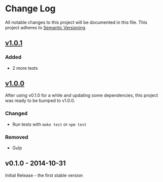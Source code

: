 # Change Log
All notable changes to this project will be documented in this file. This project adheres to [Semantic Versioning](http://semver.org/).

## [v1.0.1][1.0.1]
### Added
- 2 more tests

## [v1.0.0][1.0.0]
After using v0.1.0 for a while and updating some dependencies, this project was ready to be bumped to v1.0.0.
### Changed
- Run tests with `make test` or `npm test`

### Removed
- Gulp

## v0.1.0 - 2014-10-31
Initial Release - the first stable version

[1.0.1]: https://github.com/jamescostian/stream-string/compare/v1.0.0...v1.0.1
[1.0.0]: https://github.com/jamescostian/stream-string/compare/v0.1.0...v1.0.0
